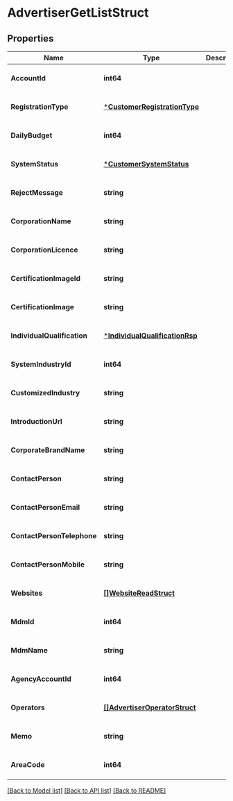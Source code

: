 # AdvertiserGetListStruct

## Properties
Name | Type | Description | Notes
------------ | ------------- | ------------- | -------------
**AccountId** | **int64** |  | [optional] [default to null]
**RegistrationType** | [***CustomerRegistrationType**](CustomerRegistrationType.md) |  | [optional] [default to null]
**DailyBudget** | **int64** |  | [optional] [default to null]
**SystemStatus** | [***CustomerSystemStatus**](CustomerSystemStatus.md) |  | [optional] [default to null]
**RejectMessage** | **string** |  | [optional] [default to null]
**CorporationName** | **string** |  | [optional] [default to null]
**CorporationLicence** | **string** |  | [optional] [default to null]
**CertificationImageId** | **string** |  | [optional] [default to null]
**CertificationImage** | **string** |  | [optional] [default to null]
**IndividualQualification** | [***IndividualQualificationRsp**](individual_qualification_rsp.md) |  | [optional] [default to null]
**SystemIndustryId** | **int64** |  | [optional] [default to null]
**CustomizedIndustry** | **string** |  | [optional] [default to null]
**IntroductionUrl** | **string** |  | [optional] [default to null]
**CorporateBrandName** | **string** |  | [optional] [default to null]
**ContactPerson** | **string** |  | [optional] [default to null]
**ContactPersonEmail** | **string** |  | [optional] [default to null]
**ContactPersonTelephone** | **string** |  | [optional] [default to null]
**ContactPersonMobile** | **string** |  | [optional] [default to null]
**Websites** | [**[]WebsiteReadStruct**](website_read_struct.md) |  | [optional] [default to null]
**MdmId** | **int64** |  | [optional] [default to null]
**MdmName** | **string** |  | [optional] [default to null]
**AgencyAccountId** | **int64** |  | [optional] [default to null]
**Operators** | [**[]AdvertiserOperatorStruct**](advertiser_operator_struct.md) |  | [optional] [default to null]
**Memo** | **string** |  | [optional] [default to null]
**AreaCode** | **int64** |  | [optional] [default to null]

[[Back to Model list]](../README.md#documentation-for-models) [[Back to API list]](../README.md#documentation-for-api-endpoints) [[Back to README]](../README.md)


